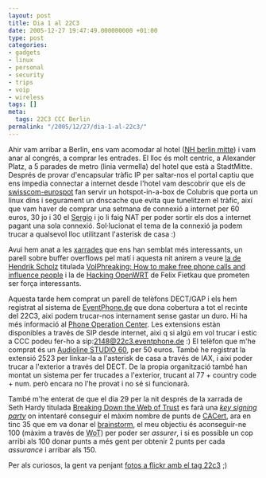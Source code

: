```yaml
---
layout: post
title: Dia 1 al 22C3
date: 2005-12-27 19:47:49.000000000 +01:00
type: post
categories:
- gadgets
- linux
- personal
- security
- trips
- voip
- wireless
tags: []
meta:
  tags: 22C3 CCC Berlin
permalink: "/2005/12/27/dia-1-al-22c3/"
---
```

Ahir vam arribar a Berlín, ens vam acomodar al hotel ([NH berlin mitte](http://www.nh-hotels.com/p)) i vam anar al congrés, a comprar les entrades. El lloc és molt centric, a Alexander Platz, a 5 parades de metro (linia vermella) del hotel que està a StadtMitte. Després de provar d'encapsular tràfic IP per saltar-nos el portal captiu que ens impedia connectar a internet desde l'hotel vam descobrir que els de [swisscom-eurospot](http://www.swisscom-eurospot.com) fan servir un hotspot-in-a-box de Colubris que porta un linux dins i segurament un dnscache que evita que tunelitzem el tràfic, així que vam haver de comprar una setmana de connexió a internet per 60 euros, 30 jo i 30 el [Sergio](http://midgard.bounceme.net) i jo li faig NAT per poder sortir els dos a internet pagant una sola connexió. Sol·lucionat el tema de la connexió ja podem trucar a qualsevol lloc utilitzant l'asterisk de casa :)

Avui hem anat a les [xarrades](http://events.ccc.de/congress/2005/fahrplan/day_1.en.html) que ens han semblat més interessants, un parell sobre buffer overflows pel matí i aquesta nit anirem a veure [la de Hendrik Scholz](http://www.wormulon.net/index.php?/archives/917-22C3-sooner-than-expected.html) titulada [VoIPhreaking: How to make free phone calls and influence people](http://events.ccc.de/congress/2005/fahrplan/events/565.en.html) i la de [Hacking OpenWRT](http://events.ccc.de/congress/2005/fahrplan/events/1099.en.html) de Felix Fietkau que prometen ser força interessants.

Aquesta tarde hem comprat un parell de telèfons DECT/GAP i els hem registrat al sistema de [EventPhone.de](http://www.eventphone.de/) que dona cobertura a tot el recinte del 22C3, aixi podem trucar-nos internament sense gastar un duro. Hi ha més informació al [Phone Operation Center](https://events.ccc.de/congress/2005/wiki/POC). Les extensions estàn disponibles a través de SIP desde internet, aixi q si algú em vol trucar i estic a CCC podeu fer-ho a sip:2148@22c3.eventphone.de :) El telèfon que m'he comprat és un [Audioline STUDIO 60](http://www.audioline.de/catalog/product_info.php?cPath=22&products_id=598), per 50 euros. També he registrat la extensió 2523 per linkar-la a l'asterisk de casa a través de IAX, i aixi poder trucar a l'exterior a través del DECT. De la propia organització també han montat un sistema per fer trucades a l'exterior, trucant al 77 + country code + num. però encara no l'he provat i no sé si funcionarà.

També m'he enterat de que el dia 29 per la nit després de la xarrada de Seth Hardy titulada [Breaking Down the Web of Trust](http://events.ccc.de/congress/2005/fahrplan/events/545.en.html) es farà una _[key signing party](https://events.ccc.de/congress/2005/wiki/CAcert)_ on intentaré conseguir el màxim nombre de punts de [CACert](/blog/2005/11/23/certificats-ssl-de-cacert/), ara en tinc 35 que em va donar el [brainstorm](http://brainstorm.nopcode.org), el meu objectiu és aconseguir-ne 100 (màxim a través de <acronym title="Web of Trust">WoT</acronym>) per poder ser _assurer_, i si es possible un cop arribi als 100 donar punts a més gent per obtenir 2 punts per cada _assurance_ i arribar als 150.

Per als curiosos, la gent va penjant [fotos a flickr amb el tag 22c3](http://www.flickr.com/photos/tags/22c3/) ;)

